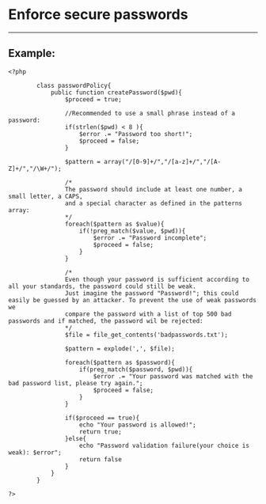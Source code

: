 # Enforce secure passwords
-------

## Example:


    <?php

			class passwordPolicy{
				public function createPassword($pwd){
					$proceed = true;

					//Recommended to use a small phrase instead of a password:
					if(strlen($pwd) < 8 ){
						$error .= "Password too short!";
						$proceed = false;
					}

					$pattern = array("/[0-9]+/","/[a-z]+/","/[A-Z]+/","/\W+/");		

					/*
					The password should include at least one number, a small letter, a CAPS,
					and a special character as defined in the patterns array:
					*/
					foreach($pattern as $value){
						if(!preg_match($value, $pwd)){
							$error .= "Password incomplete";
							$proceed = false;
						}
					}

					/*
					Even though your password is sufficient according to all your standards, the password could still be weak.
					Just imagine the password "Password!"; this could easily be guessed by an attacker. To prevent the use of weak passwords we
					compare the password with a list of top 500 bad passwords and if matched, the password wil be rejected:
					*/
					$file = file_get_contents('badpasswords.txt');

					$pattern = explode(',', $file);

					foreach($pattern as $password){
						if(preg_match($password, $pwd)){
							$error .= "Your password was matched with the bad password list, please try again.";
							$proceed = false;
						}
					}

					if($proceed == true){
						echo "Your password is allowed!";
						return true;
					}else{
						echo "Password validation failure(your choice is weak): $error";
						return false
					}				
				}
			}
			
    ?>
